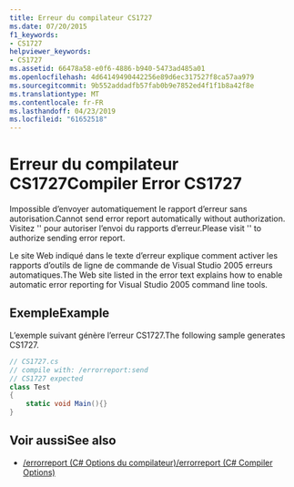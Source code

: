 ```yaml
---
title: Erreur du compilateur CS1727
ms.date: 07/20/2015
f1_keywords:
- CS1727
helpviewer_keywords:
- CS1727
ms.assetid: 66478a58-e0f6-4886-b940-5473ad485a01
ms.openlocfilehash: 4d64149490442256e89d6ec317527f8ca57aa979
ms.sourcegitcommit: 9b552addadfb57fab0b9e7852ed4f1f1b8a42f8e
ms.translationtype: MT
ms.contentlocale: fr-FR
ms.lasthandoff: 04/23/2019
ms.locfileid: "61652518"
---
```

# <a name="compiler-error-cs1727"></a><span data-ttu-id="93a3a-102">Erreur du compilateur CS1727</span><span class="sxs-lookup"><span data-stu-id="93a3a-102">Compiler Error CS1727</span></span>

<span data-ttu-id="93a3a-103">Impossible d’envoyer automatiquement le rapport d’erreur sans autorisation.</span><span class="sxs-lookup"><span data-stu-id="93a3a-103">Cannot send error report automatically without authorization.</span></span> <span data-ttu-id="93a3a-104">Visitez '' pour autoriser l’envoi du rapports d’erreur.</span><span class="sxs-lookup"><span data-stu-id="93a3a-104">Please visit '' to authorize sending error report.</span></span>

<span data-ttu-id="93a3a-105">Le site Web indiqué dans le texte d’erreur explique comment activer les rapports d’outils de ligne de commande de Visual Studio 2005 erreurs automatiques.</span><span class="sxs-lookup"><span data-stu-id="93a3a-105">The Web site listed in the error text explains how to enable automatic error reporting for Visual Studio 2005 command line tools.</span></span>

## <a name="example"></a><span data-ttu-id="93a3a-106">Exemple</span><span class="sxs-lookup"><span data-stu-id="93a3a-106">Example</span></span>

<span data-ttu-id="93a3a-107">L’exemple suivant génère l’erreur CS1727.</span><span class="sxs-lookup"><span data-stu-id="93a3a-107">The following sample generates CS1727.</span></span>

```csharp
// CS1727.cs
// compile with: /errorreport:send
// CS1727 expected
class Test
{
    static void Main(){}
}
```

## <a name="see-also"></a><span data-ttu-id="93a3a-108">Voir aussi</span><span class="sxs-lookup"><span data-stu-id="93a3a-108">See also</span></span>

- [<span data-ttu-id="93a3a-109">/errorreport (C# Options du compilateur)</span><span class="sxs-lookup"><span data-stu-id="93a3a-109">/errorreport (C# Compiler Options)</span></span>](../../csharp/language-reference/compiler-options/errorreport-compiler-option.md)
